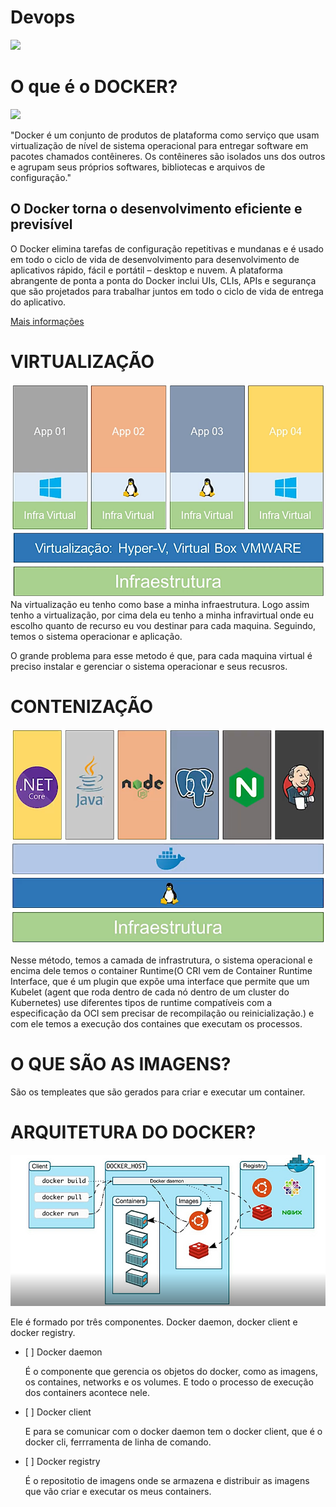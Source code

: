 # Devops

<img src="https://img.mandic.com.br/blog/2018/02/devops-process.png"/>

# O que é o DOCKER?

<img src="https://programmer.group/images/article/41101b13d9a5c14312941dc56b5f483b.jpg"/>

"Docker é um conjunto de produtos de plataforma como serviço que usam virtualização de nível de sistema operacional para entregar software em pacotes chamados contêineres. Os contêineres são isolados uns dos outros e agrupam seus próprios softwares, bibliotecas e arquivos de configuração."

<h2>O Docker torna o desenvolvimento eficiente e previsível</h2>
<p>O Docker elimina tarefas de configuração repetitivas e mundanas e é usado em todo o ciclo de vida de desenvolvimento para desenvolvimento de aplicativos rápido, fácil e portátil – desktop e nuvem. A plataforma abrangente de ponta a ponta do Docker inclui UIs, CLIs, APIs e segurança que são projetados para trabalhar juntos em todo o ciclo de vida de entrega do aplicativo.</p>

<a href="https://www.docker.com/">Mais informações</a>

# VIRTUALIZAÇÃO
<img src="./img/00.png"/>
Na virtualização eu tenho como base a minha infraestrutura. Logo assim tenho a virtualização, por cima dela eu tenho a minha infravirtual onde eu escolho quanto de recurso eu vou destinar para cada maquina. Seguindo, temos o sistema operacionar e aplicação.

O grande problema para esse metodo é que, para cada maquina virtual é preciso instalar e gerenciar o sistema operacionar e seus recusros.

# CONTENIZAÇÃO

<img src="./img/01.png"/>

Nesse método, temos a camada de infrastrutura, o sistema operacional e encima dele temos o container Runtime(O CRI vem de Container Runtime Interface, que é um plugin que expõe uma interface que permite que um Kubelet (agent que roda dentro de cada nó dentro de um cluster do Kubernetes) use diferentes tipos de runtime compatíveis com a especificação da OCI sem precisar de recompilação ou reinicialização.) e com ele temos a execução dos containes que executam os processos.

# O QUE SÃO AS IMAGENS?

São os templeates que são gerados para criar e executar um container.

# ARQUITETURA DO DOCKER?

<img src="./img/02.png"/>

Ele é formado por três componentes. Docker daemon, docker client e docker registry.

<ul>
<li>[ ] Docker daemon
<p>É o componente que gerencia os objetos do docker, como as imagens, os containes, networks e os volumes. E todo o processo de execução dos containers acontece nele.</p>
</li>
<li>[ ] Docker client
<p>E para se comunicar com o docker daemon tem o docker client, que é o docker cli, ferrramenta de linha de comando.</p>
</li>
<li>[ ] Docker registry
<p>É o repositotio de imagens onde se armazena e distribuir as imagens que vão criar e executar os meus containers.</p>
</li>
</ul>
